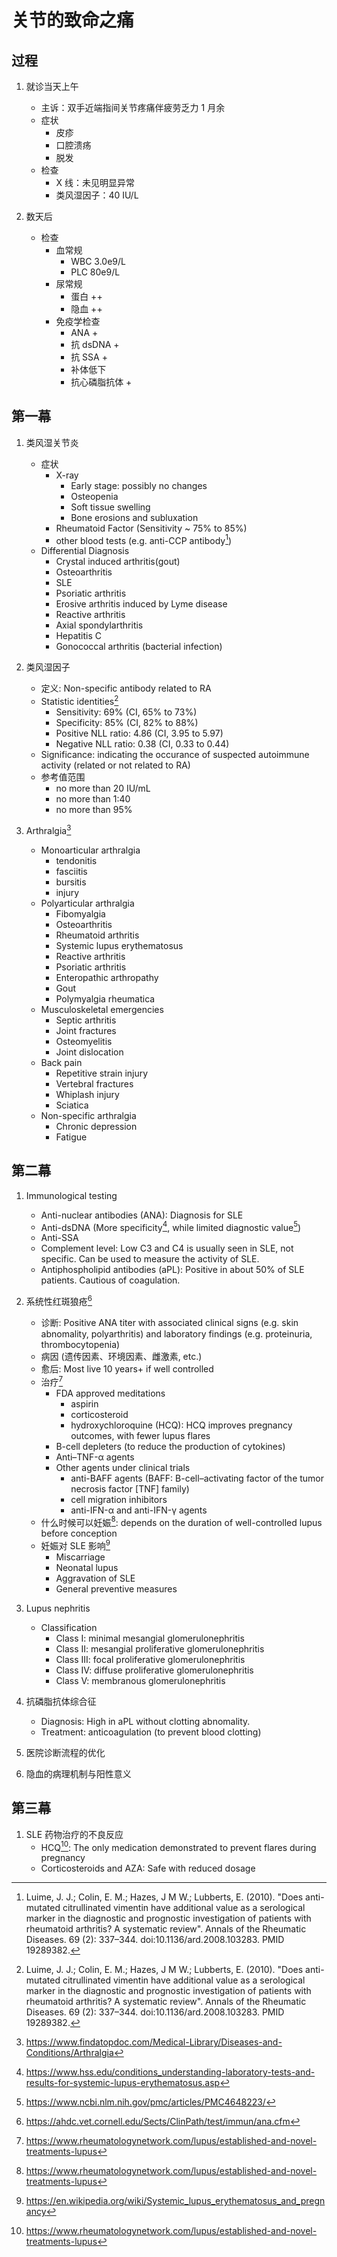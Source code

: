 关节的致命之痛
==============
## 过程
1. 就诊当天上午
    - 主诉：双手近端指间关节疼痛伴疲劳乏力 1 月余
    - 症状
        - 皮疹
        - 口腔溃疡
        - 脱发
    - 检查
        - X 线：未见明显异常
        - 类风湿因子：40 IU/L

1. 数天后
    - 检查
        - 血常规
            - WBC 3.0e9/L
            - PLC 80e9/L
        - 尿常规
            - 蛋白 ++
            - 隐血 ++
        - 免疫学检查
            - ANA +
            - 抗 dsDNA +
            - 抗 SSA +
            - 补体低下
            - 抗心磷脂抗体 +

## 第一幕
1. 类风湿关节炎
    - 症状
        - X-ray
            - Early stage: possibly no changes
            - Osteopenia
            - Soft tissue swelling
            - Bone erosions and subluxation
        - Rheumatoid Factor (Sensitivity ~ 75% to 85%)
        - other blood tests (e.g. anti-CCP antibody[^RFStatistics])
    - Differential Diagnosis
        - Crystal induced arthritis(gout)
        - Osteoarthritis
        - SLE
        - Psoriatic arthritis
        - Erosive arthritis induced by Lyme disease
        - Reactive arthritis
        - Axial spondylarthritis
        - Hepatitis C
        - Gonococcal arthritis (bacterial infection)

1. 类风湿因子
    - 定义: Non-specific antibody related to RA
    - Statistic identities[^RFStatistics]
        - Sensitivity: 69% (CI, 65% to 73%)
        - Specificity: 85% (CI, 82% to 88%)
        - Positive NLL ratio: 4.86 (CI, 3.95 to 5.97)
        - Negative NLL ratio: 0.38 (CI, 0.33 to 0.44)
    - Significance: indicating the occurance of suspected autoimmune activity
                    (related or not related to RA)
    - 参考值范围
        - no more than 20 IU/mL
        - no more than 1:40
        - no more than 95%

1. Arthralgia[^ArthralgiaCls]
    - Monoarticular arthralgia
        - tendonitis
        - fasciitis
        - bursitis
        - injury
    - Polyarticular arthralgia
        - Fibomyalgia
        - Osteoarthritis
        - Rheumatoid arthritis
        - Systemic lupus erythematosus
        - Reactive arthritis
        - Psoriatic arthritis
        - Enteropathic arthropathy
        - Gout
        - Polymyalgia rheumatica
    - Musculoskeletal emergencies
        - Septic arthritis
        - Joint fractures
        - Osteomyelitis
        - Joint dislocation
    - Back pain
        - Repetitive strain injury
        - Vertebral fractures
        - Whiplash injury
        - Sciatica
    - Non-specific arthralgia
        - Chronic depression
        - Fatigue

[^RFStatistics]: Luime, J. J.; Colin, E. M.; Hazes, J M W.; Lubberts, E. (2010). "Does anti-mutated citrullinated vimentin have additional value as a serological marker in the diagnostic and prognostic investigation of patients with rheumatoid arthritis? A systematic review". Annals of the Rheumatic Diseases. 69 (2): 337–344. doi:10.1136/ard.2008.103283. PMID 19289382.
[^ArthralgiaCls]: https://www.findatopdoc.com/Medical-Library/Diseases-and-Conditions/Arthralgia

## 第二幕
1. Immunological testing
    - Anti-nuclear antibodies (ANA): Diagnosis for SLE
    - Anti-dsDNA (More specificity[^AboutSLE], while limited diagnostic value[^AntidsDNARsrch])
    - Anti-SSA
    - Complement level: Low C3 and C4 is usually seen in SLE, not specific.
                        Can be used to measure the activity of SLE.
    - Antiphospholipid antibodies (aPL): Positive in about 50% of SLE patients.
                                         Cautious of coagulation.

1. 系统性红斑狼疮[^ANADiag]
    - 诊断: Positive ANA titer with associated clinical signs
            (e.g. skin abnomality, polyarthritis)
            and laboratory findings
            (e.g. proteinuria, thrombocytopenia)
    - 病因 (遗传因素、环境因素、雌激素, etc.)
    - 愈后: Most live 10 years+ if well controlled
    - 治疗[^LupusTreatment]
        - FDA approved meditations
            - aspirin
            - corticosteroid
            - hydroxychloroquine (HCQ): HCQ improves pregnancy outcomes, with fewer lupus flares
        - B-cell depleters (to reduce the production of cytokines)
        - Anti–TNF-α agents
        - Other agents under clinical trials
            - anti-BAFF agents (BAFF: B-cell–activating factor of the tumor necrosis factor [TNF] family)
            - cell migration inhibitors
            - anti-IFN-α and anti-IFN-γ agents
    - 什么时候可以妊娠[^LupusTreatment]: depends on the duration of well-controlled lupus before conception
    - 妊娠对 SLE 影响[^WikiSLEPregnance]
        - Miscarriage
        - Neonatal lupus
        - Aggravation of SLE
        - General preventive measures

1. Lupus nephritis
    - Classification
        - Class I:   minimal mesangial glomerulonephritis
        - Class II:  mesangial proliferative glomerulonephritis
        - Class III: focal proliferative glomerulonephritis
        - Class IV:  diffuse proliferative glomerulonephritis
        - Class V:   membranous glomerulonephritis

1. 抗磷脂抗体综合征
    - Diagnosis: High in aPL without clotting abnomality.
    - Treatment: anticoagulation (to prevent blood clotting)

1. 医院诊断流程的优化

1. 隐血的病理机制与阳性意义

[^ANADiag]: https://ahdc.vet.cornell.edu/Sects/ClinPath/test/immun/ana.cfm
[^AntidsDNARsrch]: https://www.ncbi.nlm.nih.gov/pmc/articles/PMC4648223/
[^AboutSLE]: https://www.hss.edu/conditions_understanding-laboratory-tests-and-results-for-systemic-lupus-erythematosus.asp
[^LupusTreatment]: https://www.rheumatologynetwork.com/lupus/established-and-novel-treatments-lupus
[^WikiSLEPregnance]: https://en.wikipedia.org/wiki/Systemic_lupus_erythematosus_and_pregnancy

## 第三幕
1. SLE 药物治疗的不良反应
    - HCQ[^LupusTreatment]: The only medication demonstrated to prevent flares during pregnancy
    - Corticosteroids and AZA: Safe with reduced dosage

